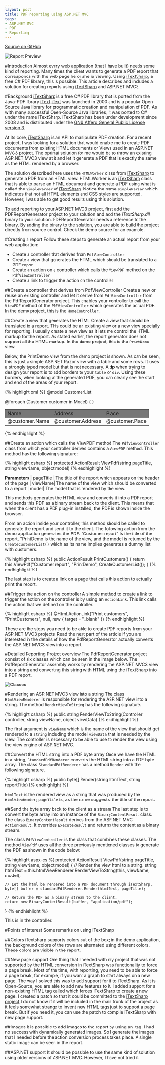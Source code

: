 ```yaml
---
layout: post
title: PDF reporting using ASP.NET MVC
tags:
- ASP.NET MVC
- PDF
- Reporting
---
```


[Source on GitHub]()

![Report Preview](../../../img/ASP_MVC3_PDF_Reporting_Preview.jpg)

#Introduction
Almost every web application (that I have built) needs some kind of reporting. Many times the client wants to generate a PDF report that corresponds with the web page he or she is viewing. Using [iTextSharp](http://sourceforge.net/projects/itextsharp/), a free C# PDF library, this is possible. This article describes and includes a solution for creating reports using [iTextSharp](http://sourceforge.net/projects/itextsharp/) and ASP.NET MVC3.

#Background
[iTextSharp](http://sourceforge.net/projects/itextsharp/) is a free C# PDF library that is ported from the Java-PDF library [iText](http://itextpdf.com/).[iText](http://itextpdf.com/) was launched in 2000 and is a popular Open Source Java library for programmatic creation and manipulation of PDF. As with many successful Open-Source Java libraries, it was ported to C# under the name iTextSharp. iTextSharp has been under development since 2008 and is distributed under the [GNU Affero General Public License version 3](http://www.gnu.org/licenses/agpl.html).

At its core, [iTextSharp](http://sourceforge.net/projects/itextsharp/) is an API to manipulate PDF creation. For a recent project, I was looking for a solution that would enable me to create PDF documents from existing HTML documents or Views used in an ASP.NET MVC3 project. The optimal solution for me would be to throw an existing ASP.NET MVC3 view at it and let it generate a PDF that is exactly the same as the HTML rendered by a browser.

The solution described here uses the <code>HTMLWorker</code> class from [iTextSharp](http://sourceforge.net/projects/itextsharp/) to generate a PDF from an HTML view. HTMLWorker is an [iTextSharp](http://sourceforge.net/projects/itextsharp/) class that is able to parse an HTML document and generate a PDF using what is called the <code>SimpleParser</code> of [iTextSharp](http://sourceforge.net/projects/itextsharp/). Notice the name <code>SimpleParser</code> which indicates that not all HTML elements and CSS styles are supported. However, I was able to get good results using this solution.

To add reporting to your ASP.NET MVC3 project, first add the PDFReportGenerator project to your solution and add the <em>iTextSharp.dll</em> binary to your solution. PDFReportGenerator needs a reference to the binary. By adding the binary to the solution, you are able to build the project directly from source control. Check the demo source for an example.

#Creating a report
Follow these steps to generate an actual report from your web application:

- Create a controller that derives from <code>PdfViewController</code>
- Create a view that generates the HTML which should be translated to a PDF repor
- Create an action on a controller which calls the <code>ViewPDF</code> method on the <code>PdfViewController</code>
- Create a link to trigger the action on the controller

##Create a controller that derives from PdfViewController
Create a new or reuse an existing controller and let it derive from <code>PdfViewController</code> from the PdfReportGenerator project. This enables your controller to call 
the <code>ViewPDF</code> method of the <code>PDFViewController</code> which generates the actual PDF. In the demo project, this is the <code>HomeController</code>.

##Create a view that generates the HTML
Create a view that should be translated to a report. This could be an existing view or a new view specially for reporting. I usually create a new view as it lets me control 
the HTML markup for the report. As stated earlier, the report generator does not support all the HTML markup. In the demo project, this is the <code>PrintDemo</code> view.

Below, the PrintDemo view from the demo project is shown. As can be seen, this is just a simple ASP.NET Razor view with a table and some rows. 
It uses a strongly typed model but that is not necessary. A <strong>tip</strong> when trying to design your report is to add borders to your <code>table</code> or <code>div</code>. 
Using these borders, when looking at the generated PDF, you can clearly see the start and end of the areas of your report.

{% highlight xml %}
@model CustomerList
<br />
<table cellpadding="3" cellspacing="3">
    <tr border="1" bgcolor="#777777" color="#ffffff">
        <td>Name</td>
        <td>Address</td>
        <td>Place</td>
    </tr>
    @foreach (Customer customer in Model)
    {
        <tr border="1">
            <td>@customer.Name</td>
            <td>@customer.Address</td>
            <td>@customer.Place</td>
        </tr>
    }
</table>
{% endhighlight %}

##Create an action which calls the ViewPDF method
The <code>PdfViewController</code> class from which your controller derives contains a <code>ViewPDF</code> method. This method has the following signature:

{% highlight csharp %}
protected ActionResult ViewPdf(string pageTitle, string viewName, object model)
{% endhighlight %}

**Parameters**
| pageTitle | The title of the report which appears on the header of the page
| viewName| The name of the view which should be converted to a report
| model| The model that is rendered by the view.

This methods generates the HTML view and converts it into a PDF report and sends this PDF as a binary stream back to the client. This means that when the client has a PDF plug-in installed, the PDF is shown inside the browser.

From an action inside your controller, this method should be called to generate the report and send it to the client. The following action from the demo application generates the PDF. "Customer report" is the title of the report, "PrintDemo is the name of the view, and the model is returned by the <code>CreateCustomerList()</code> which as its name implies generates a dummy list with customers.

{% highlight csharp %}
public ActionResult PrintCustomers()
{
   return this.ViewPdf("Customer report", "PrintDemo", CreateCustomerList());
}
{% endhighlight %}

The last step is to create a link on a page that calls this action to actually print the report.

##Trigger the action on the controller
A simple method to create a link to trigger the action on the controller is by using an <code>ActionLink</code>. This link calls the action that we defined on the controller.

{% highlight csharp %}
@Html.ActionLink("Print customers", "PrintCustomers", null,  new { target = "_blank" })
{% endhighlight %}

These are the steps you need to be able to create PDF reports from your ASP.NET MVC3 projects. Read the next part of the article if you are interested in the details of how the PdfReportGenerator actually converts the ASP.NET MVC3 view into a report.

#Detailed Reporting Project overview
The PdfReportGenerator project consist of six classes which can be seen in the image below. The PdfReportGenerator assembly works by rendering the ASP.NET MVC3 view into a string and converting this string with HTML using the iTextSharp into a PDF report.

![Classes](../../../img/ASP_MVC3_PDF_Reporting_2.png)

#Rendering an ASP.NET MVC3 view into a string
The class <code>HtmlViewRenderer</code> is responsible for rendering the ASP.NET view into a string. The method <code>RenderViewToString</code> has the following signature.

{% highlight csharp %}
public string RenderViewToString(Controller controller, string viewName, object viewData)
{% endhighlight %}

The first argument is <code>viewName</code> which is the name of the view that should get rendered to a <code>string</code> including the model <code>viewData</code> that is needed by the view. The controller is necessary to be able to use to render the view using the view engine of ASP.NET MVC.

##Convert the HTML string into a PDF byte array
Once we have the HTML in a string, <code>StandardPdfRenderer</code> converts the HTML string into a PDF byte array. The class <code>StandardPdfRenderer</code> has a method <code>Render</code> with the following signature.

{% highlight csharp %}
public byte[] Render(string htmlText, string reportTitle)
{% endhighlight %}

<code>htmlText</code> is the rendered view as a string that was produced by the <code>HtmlViewRender</code>; <code>pageTitle</code> is, as the name suggests, the title of the report.

##Send the byte array back to the client as a stream
The last step is to convert the byte array into an instance of the <code>BinaryContentResult</code> class. The class <code>BinaryContentResult</code> derives from the ASP.NET MVC
<code>ActionResult</code>. It overrides <code>ExecuteResult</code> and returns the content as a binary stream.

The class <code>PdfViewController</code> is the class that combines these classes. The method <code>ViewPdf</code> uses all the three previously mentioned classes to generate the PDF as shown in the code below:

{% highlight aspx-cs %}
protected ActionResult ViewPdf(string pageTitle, string viewName, object model)
{
    // Render the view html to a string.
    string htmlText = this.htmlViewRenderer.RenderViewToString(this, viewName, model);

    // Let the html be rendered into a PDF document through iTextSharp.
    byte[] buffer = standardPdfRenderer.Render(htmlText, pageTitle);

    // Return the PDF as a binary stream to the client.
    return new BinaryContentResult(buffer, "application/pdf");
}
{% endhighlight %}

This is in the controller.

#Points of interest
Some remarks on using iTextSharp

##Colors
iTextsharp supports colors out of the box; in the demo application, the background colors of the rows are alternated using different colors. These colors are visible in the report.

##New page support
One thing that I needed with my project that was not supported by the HTML conversion in iTextSharp was functionality to force a page break. Most of the time, with reporting, you need to be able to force a page break, for example, if you want a graph to start always on a new page. The way I solved this was to add support for it to iTextSharp. As it is Open-Source, you are able to add new features to it. I added support for a non-existing HTML tag called <code><np /></code>  which forces iTextSharp to create a new page. I created a patch so that it could be committed to the <a href="http://sourceforge.net/tracker/?func=detail&amp;aid=3396638&amp;group_id=72954&amp;atid=536238">iTextSharp project</a>.I do not know if it will be included in the main trunk of the project as it feels somewhat strange to invent new HTML tags just to support a page break. But if you need it, you can use the patch to compile iTextSharp with new page support.
    
##Images
It is possible to add images to the report by using an <code><img src="" /></code> tag. I had no success with dynamically generated images. So I generate the images that I needed before the action conversion process takes place. A single static image can be seen in the report.
    
##ASP.NET support
It should be possible to use the same kind of solution using older versions of ASP.NET MVC. However, I have not tried it.
